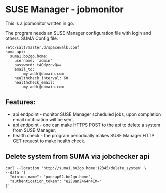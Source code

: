 # SUSE Manager - jobmonitor

This is a jobmonitor written in go.

The program needs an SUSE Manager configuration file with login and others.
SUMA Config file:
```
/etc/salt/master.d/spacewalk.conf 
suma_api:
  suma1.bo2go.home:
    username: 'admin'
    password: tAOdyzcvQ==
    email_to:
      - my-addr@domain.com
    healthcheck_interval: 60
    healthcheck_email:
      - my-addr@domain.com
```

## Features:
* api endpoint - monitor SUSE Manager scheduled jobs, upon completion email notification will be sent.
* api endpoint - one can make HTTPS POST to the api to delete a system from SUSE Manager.
* health check - the program periodically makes SUSE Manager HTTP GET request to make health check.

## Delete system from SUMA via jobchecker api
```
curl --location 'http://suma1.bo2go.home:12345/delete_system' \
--data '{
  "minion_name": "pxesap02.bo2go.home",
  "authentication_token": "e2J8anZ4G4n4IM="
}'
```
